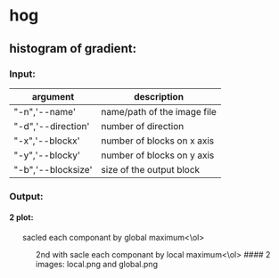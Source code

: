 # hog

## histogram of gradient:

### Input:

<table>
<thead>
<tr>
<th>argument</th>
<th>description</th>
</tr>
</thead>
<tbody>
<tr>
<td>"-n",'--name'</td>
<td>name/path of the image file</td>
</tr>
<tr>
<td>"-d",'--direction'</td>
<td>number of direction</td>
</tr>
<tr>
<td>"-x",'--blockx'</td>
<td>number of blocks on x axis</td>
</tr>
<tr>
<td>"-y",'--blocky'</td>
<td>number of blocks on y axis</td>
</tr>
<tr>
<td>"-b",'--blocksize'</td>
<td>size of the output block</td>
</tr>
</tbody>
</table>

### Output:

#### 2 plot:
<ol>sacled each componant by global maximum<\ol>
<ol>2nd with sacle each componant by local maximum<\ol>
#### 2 images:
local.png and global.png
